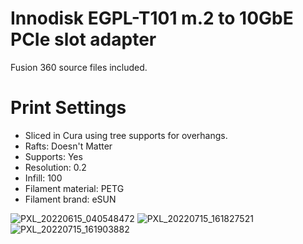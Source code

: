 # Innodisk EGPL-T101 m.2 to 10GbE PCIe slot adapter

Fusion 360 source files included.

# Print Settings
- Sliced in Cura using tree supports for overhangs.
- Rafts: Doesn't Matter
- Supports: Yes
- Resolution: 0.2
- Infill: 100
- Filament material: PETG
- Filament brand: eSUN

![PXL_20220615_040548472](https://user-images.githubusercontent.com/6842916/221389582-39864cac-8ce1-4609-b72c-50052ca60b31.jpg)
![PXL_20220715_161827521](https://user-images.githubusercontent.com/6842916/221389584-7226f1bb-7582-4975-8d7a-c67ce461b3d5.jpg)
![PXL_20220715_161903882](https://user-images.githubusercontent.com/6842916/221389585-0df218b8-d4b6-4397-9955-e88dd4bcfade.jpg)
